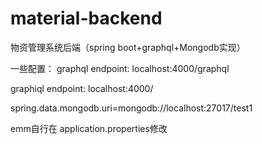 # material-backend
物资管理系统后端（spring boot+graphql+Mongodb实现）

一些配置：
graphql endpoint: localhost:4000/graphql

graphiql endpoint: localhost:4000/

spring.data.mongodb.uri=mongodb://localhost:27017/test1

emm自行在 application.properties修改
